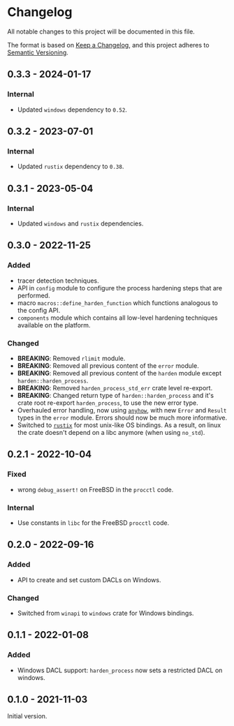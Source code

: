 # Changelog

All notable changes to this project will be documented in this file.

The format is based on [Keep a Changelog](https://keepachangelog.com), and this project adheres to
[Semantic Versioning](https://semver.org/spec/v2.0.0.html).

## 0.3.3 - 2024-01-17
### Internal
- Updated `windows` dependency to `0.52`.

## 0.3.2 - 2023-07-01
### Internal
- Updated `rustix` dependency to `0.38`.

## 0.3.1 - 2023-05-04
### Internal
- Updated `windows` and `rustix` dependencies.

## 0.3.0 - 2022-11-25
### Added
- tracer detection techniques.
- API in `config` module to configure the process hardening steps that are performed.
- macro `macros::define_harden_function` which functions analogous to the config API.
- `components` module which contains all low-level hardening techniques available on the platform.

### Changed
- **BREAKING**: Removed `rlimit` module.
- **BREAKING**: Removed all previous content of the `error` module.
- **BREAKING**: Removed all previous content of the `harden` module except `harden::harden_process`.
- **BREAKING**: Removed `harden_process_std_err` crate level re-export.
- **BREAKING**: Changed return type of `harden::harden_process` and it's crate root re-export
  `harden_process`, to use the new error type.
- Overhauled error handling, now using [`anyhow`](https://crates.io/crates/anyhow), with new `Error`
  and `Result` types in the `error` module. Errors should now be much more informative.
- Switched to [`rustix`](https://crates.io/crates/rustix) for most unix-like OS bindings. As a
  result, on linux the crate doesn't depend on a libc anymore (when using `no_std`).

## 0.2.1 - 2022-10-04
### Fixed
- wrong `debug_assert!` on FreeBSD in the `procctl` code.

### Internal
- Use constants in `libc` for the FreeBSD `procctl` code.

## 0.2.0 - 2022-09-16
### Added
- API to create and set custom DACLs on Windows.

### Changed
- Switched from `winapi` to `windows` crate for Windows bindings.

## 0.1.1 - 2022-01-08
### Added
- Windows DACL support: `harden_process` now sets a restricted DACL on windows.

## 0.1.0 - 2021-11-03
Initial version.
